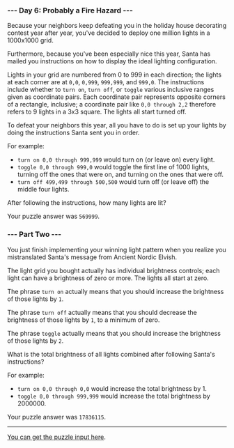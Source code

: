 ### --- Day 6: Probably a Fire Hazard ---

Because your neighbors keep defeating you in the holiday house decorating contest year after year, you've decided to deploy one million lights in a 1000x1000 grid.

Furthermore, because you've been especially nice this year, Santa has mailed you instructions on how to display the ideal lighting configuration.

Lights in your grid are numbered from 0 to 999 in each direction; the lights at each corner are at `0,0`, `0,999`, `999,999`, and `999,0`. The instructions include whether to `turn on`, `turn off`, or `toggle` various inclusive ranges given as coordinate pairs. Each coordinate pair represents opposite corners of a rectangle, inclusive; a coordinate pair like `0,0 through 2,2` therefore refers to 9 lights in a 3x3 square. The lights all start turned off.

To defeat your neighbors this year, all you have to do is set up your lights by doing the instructions Santa sent you in order.

For example:

  - `turn on 0,0 through 999,999` would turn on (or leave on) every light.
  - `toggle 0,0 through 999,0` would toggle the first line of 1000 lights, turning off the ones that were on, and turning on the ones that were off.
  - `turn off 499,499 through 500,500` would turn off (or leave off) the middle four lights.

After following the instructions, how many lights are lit?

Your puzzle answer was `569999`.

### --- Part Two ---

You just finish implementing your winning light pattern when you realize you mistranslated Santa's message from Ancient Nordic Elvish.

The light grid you bought actually has individual brightness controls; each light can have a brightness of zero or more. The lights all start at zero.

The phrase `turn on` actually means that you should increase the brightness of those lights by `1`.

The phrase `turn off` actually means that you should decrease the brightness of those lights by `1`, to a minimum of zero.

The phrase `toggle` actually means that you should increase the brightness of those lights by `2`.

What is the total brightness of all lights combined after following Santa's instructions?

For example:

  - `turn on 0,0 through 0,0` would increase the total brightness by 1.
  - `toggle 0,0 through 999,999` would increase the total brightness by 2000000.

Your puzzle answer was `17836115`.

---

[You can get the puzzle input here](input.txt).

